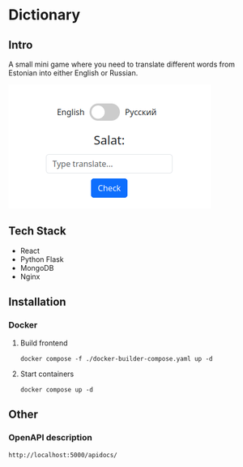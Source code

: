# Dictionary

## Intro

A small mini game where you need to translate different words from Estonian into either English or Russian.

![](example.png)

## Tech Stack

* React
* Python Flask
* MongoDB
* Nginx

## Installation

### Docker

1. Build frontend

       docker compose -f ./docker-builder-compose.yaml up -d

1. Start containers

       docker compose up -d

## Other

### OpenAPI description
    http://localhost:5000/apidocs/